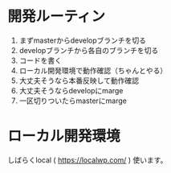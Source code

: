 # 開発ルーティン
1. まずmasterからdevelopブランチを切る
2. developブランチから各自のブランチを切る
3. コードを書く
4. ローカル開発環境で動作確認（ちゃんとやる）
5. 大丈夫そうなら本番反映して動作確認
6. 大丈夫そうならdevelopにmarge
7. 一区切りついたらmasterにmarge

# ローカル開発環境
しばらくlocal ( https://localwp.com/ ) 使います。
